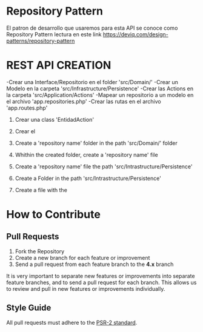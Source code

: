 # Repository Pattern
El patron de desarrollo que usaremos para esta API se conoce como Repository Pattern lectura en este link
https://deviq.com/design-patterns/repository-pattern

# REST API CREATION
-Crear una Interface/Repositorio en el folder 'src/Domain/'
-Crear un Modelo en la carpeta 'src/Infrastructure/Persistence'
-Crear las Actions en la carpeta 'src/Application/Actions'
-Mapear un repositorio a un modelo en el archivo 'app.repositories.php'
-Crear las rutas en el archivo 'app.routes.php'




1. Crear una class 'EntidadAction' 

1. Crear el 
1. Create a 'repository name' folder  in the path 'src/Domain/' folder
2. Whithin the created folder, create a 'repository name' file  
3. Create a 'repository name' file the path 'src/Intrastructure/Persistence'
4. Create a Folder in the  path 'src/Intrastructure/Persistence'
5. Create a file with the 

# How to Contribute

## Pull Requests

1. Fork the Repository
2. Create a new branch for each feature or improvement
3. Send a pull request from each feature branch to the **4.x** branch

It is very important to separate new features or improvements into separate feature branches, and to send a
pull request for each branch. This allows us to review and pull in new features or improvements individually.

## Style Guide

All pull requests must adhere to the [PSR-2 standard](https://github.com/php-fig/fig-standards/blob/master/accepted/PSR-2-coding-style-guide.md).



